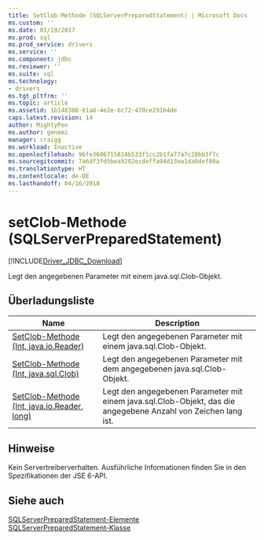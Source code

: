 ```yaml
---
title: SetClob-Methode (SQLServerPreparedStatement) | Microsoft Docs
ms.custom: ''
ms.date: 01/19/2017
ms.prod: sql
ms.prod_service: drivers
ms.service: ''
ms.component: jdbc
ms.reviewer: ''
ms.suite: sql
ms.technology:
- drivers
ms.tgt_pltfrm: ''
ms.topic: article
ms.assetid: 1b148388-01a8-4e2e-bc72-470ce29164de
caps.latest.revision: 14
author: MightyPen
ms.author: genemi
manager: craigg
ms.workload: Inactive
ms.openlocfilehash: 96fe3606715814b533f1cc2b1fa77a7c28bb3f7c
ms.sourcegitcommit: 7a6df3fd5bea9282ecdeffa94d13ea1da6def80a
ms.translationtype: HT
ms.contentlocale: de-DE
ms.lasthandoff: 04/16/2018
---
```

# <a name="setclob-method-sqlserverpreparedstatement"></a>setClob-Methode (SQLServerPreparedStatement)
[!INCLUDE[Driver_JDBC_Download](../../../includes/driver_jdbc_download.md)]

  Legt den angegebenen Parameter mit einem java.sql.Clob-Objekt.  
  
## <a name="overload-list"></a>Überladungsliste  
  
|Name|Description|  
|----------|-----------------|  
|[SetClob-Methode &#40;Int, java.io.Reader&#41;](../../../connect/jdbc/reference/setclob-method-int-java-io-reader.md)|Legt den angegebenen Parameter mit einem java.sql.Clob-Objekt.|  
|[SetClob-Methode &#40;Int, java.sql.Clob&#41;](../../../connect/jdbc/reference/setclob-method-int-java-sql-clob.md)|Legt den angegebenen Parameter mit dem angegebenen java.sql.Clob-Objekt.|  
|[SetClob-Methode &#40;Int, java.io.Reader, long&#41;](../../../connect/jdbc/reference/setclob-method-int-java-io-reader-long.md)|Legt den angegebenen Parameter mit einem java.sql.Clob-Objekt, das die angegebene Anzahl von Zeichen lang ist.|  
  
## <a name="remarks"></a>Hinweise  
 Kein Servertreiberverhalten. Ausführliche Informationen finden Sie in den Spezifikationen der JSE 6-API.  
  
## <a name="see-also"></a>Siehe auch  
 [SQLServerPreparedStatement-Elemente](../../../connect/jdbc/reference/sqlserverpreparedstatement-members.md)   
 [SQLServerPreparedStatement-Klasse](../../../connect/jdbc/reference/sqlserverpreparedstatement-class.md)  
  
  
